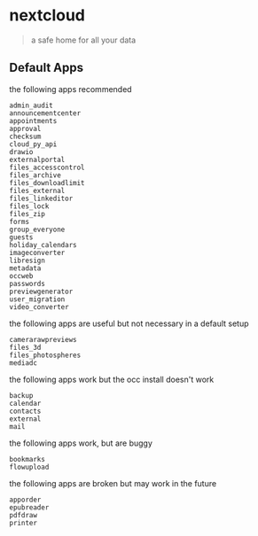 # nextcloud

> a safe home for all your data

## Default Apps

the following apps recommended

```
admin_audit
announcementcenter
appointments
approval
checksum
cloud_py_api
drawio
externalportal
files_accesscontrol
files_archive
files_downloadlimit
files_external
files_linkeditor
files_lock
files_zip
forms
group_everyone
guests
holiday_calendars
imageconverter
libresign
metadata
occweb
passwords
previewgenerator
user_migration
video_converter
```

the following apps are useful but not necessary in a default setup

```
camerarawpreviews
files_3d
files_photospheres
mediadc
```

the following apps work but the occ install doesn't work

```
backup
calendar
contacts
external
mail
```

the following apps work, but are buggy

```
bookmarks
flowupload
```

the following apps are broken but may work in the future

```
apporder
epubreader
pdfdraw
printer
```
